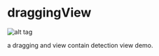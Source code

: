 # draggingView


![alt tag](https://raw.github.com/oday0311/draggingView/master/1.png)

a dragging and view contain detection view demo.
